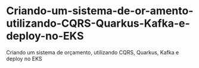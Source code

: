 # Criando-um-sistema-de-or-amento-utilizando-CQRS-Quarkus-Kafka-e-deploy-no-EKS
Criando um sistema de orçamento, utilizando CQRS, Quarkus, Kafka e deploy no EKS
